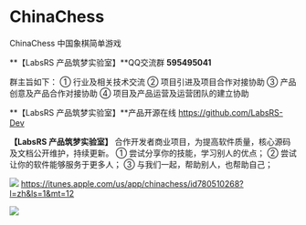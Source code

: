 # ChinaChess
ChinaChess 中国象棋简单游戏

**【LabsRS 产品筑梦实验室】**QQ交流群 **595495041**

群主旨如下：
① 行业及相关技术交流
② 项目引进及项目合作对接协助
③ 产品创意及产品合作对接协助
④ 项目及产品运营及运营团队的建立协助

**【LabsRS 产品筑梦实验室】**产品开源在线 https://github.com/LabsRS-Dev

**【LabsRS 产品筑梦实验室】** 合作开发者商业项目，为提高软件质量，核心源码及文档公开维护，持续更新。
① 尝试分享你的技能，学习别人的优点；
② 尝试让你的软件能够服务于更多人；
③ 与我们一起，帮助别人，也帮助自己；


[![](https://res.cloudinary.com/dfzokzfi5/image/upload/c_scale,w_124/v1411092419/app-store-button_pw05je.png)](https://itunes.apple.com/us/app/easyping-simple-practical/id741293580?l=zh&ls=1&mt=12) https://itunes.apple.com/us/app/chinachess/id780510268?l=zh&ls=1&mt=12

![](http://a1.mzstatic.com/us/r30/Purple/v4/1d/19/7b/1d197bdd-87ef-bcc7-cade-39ae68779c76/screen800x500.jpeg)


